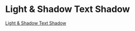 # Light & Shadow Text Shadow

[Light & Shadow Text Shadow](https://www.youtube.com/watch?v=EELsPAq8F7E&ab_channel=OnlineTutorials)